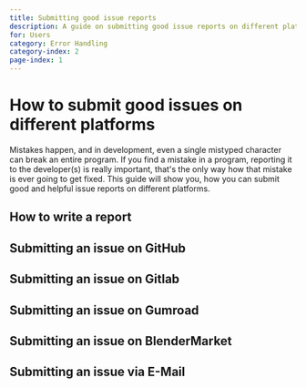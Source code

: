```yaml
---
title: Submitting good issue reports
description: A guide on submitting good issue reports on different platforms.
for: Users
category: Error Handling
category-index: 2
page-index: 1
---
```


# How to submit good issues on different platforms

Mistakes happen, and in development, even a single mistyped character can break an entire program. If you find a mistake in a program, reporting it to the developer(s) is really important, that's the only way how that mistake is ever going to get fixed. This guide will show you, how you can submit good and helpful issue reports on different platforms.

## How to write a report

<!-- TODO: Write a text here -->

## Submitting an issue on GitHub

<!-- TODO: Write a text here -->

## Submitting an issue on Gitlab

<!-- TODO: Write a text here -->

## Submitting an issue on Gumroad

<!-- TODO: Write a text here -->

## Submitting an issue on BlenderMarket

<!-- TODO: Write a text here -->

## Submitting an issue via E-Mail

<!-- TODO: Write a text here -->
